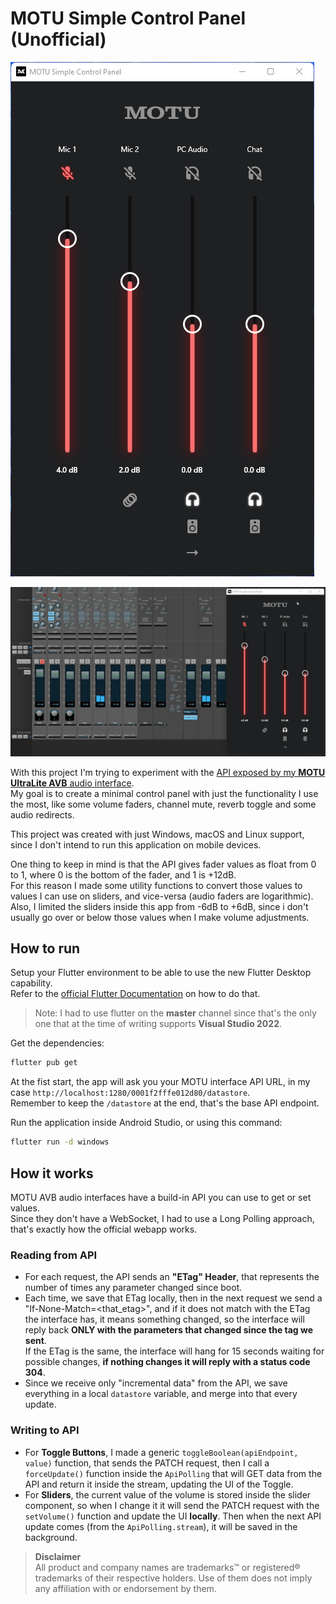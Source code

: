 # MOTU Simple Control Panel (Unofficial)

![App screenshot](screenshot.png)

![App demo](demo.gif)

With this project I'm trying to experiment with the [API exposed by my **MOTU UltraLite AVB** audio interface](https://cdn-data.motu.com/downloads/audio/AVB/docs/MOTU%20AVB%20Web%20API.pdf).\
My goal is to create a minimal control panel with just the functionality I use the most, like some volume faders, channel mute, reverb toggle and some audio redirects.

This project was created with just Windows, macOS and Linux support, since I don't intend to run this application on mobile devices.

One thing to keep in mind is that the API gives fader values as float from 0 to 1, where 0 is the bottom of the fader, and 1 is +12dB.\
For this reason I made some utility functions to convert those values to values I can use on sliders, and vice-versa (audio faders are logarithmic).\
Also, I limited the sliders inside this app from -6dB to +6dB, since i don't usually go over or below those values when I make volume adjustments.


## How to run

Setup your Flutter environment to be able to use the new Flutter Desktop capability.\
Refer to the [official Flutter Documentation](https://flutter.dev/desktop) on how to do that.
> Note:
I had to use flutter on the **master** channel since that's the only one that at the time of writing supports **Visual Studio 2022**.

Get the dependencies:
```sh
flutter pub get
```

At the fist start, the app will ask you your MOTU interface API URL, in my case `http://localhost:1280/0001f2fffe012d80/datastore`.\
Remember to keep the `/datastore` at the end, that's the base API endpoint.

Run the application inside Android Studio, or using this command:
```sh
flutter run -d windows
```


## How it works

MOTU AVB audio interfaces have a build-in API you can use to get or set values.\
Since they don't have a WebSocket, I had to use a Long Polling approach, that's exactly how the official webapp works.

### Reading from API
- For each request, the API sends an **"ETag" Header**, that represents the number of times any parameter changed since boot.
- Each time, we save that ETag locally, then in the next request we send a "If-None-Match=<that_etag>", and if it does not match
  with the ETag the interface has, it means something changed, so the interface will reply back **ONLY with the parameters that changed since the tag we sent**.\
  If the ETag is the same, the interface will hang for 15 seconds waiting for possible changes, **if nothing changes it will reply with a status code 304**.
- Since we receive only "incremental data" from the API, we save everything in a local `datastore` variable, and merge into that every update.

### Writing to API
- For **Toggle Buttons**, I made a generic `toggleBoolean(apiEndpoint, value)` function, that sends the PATCH request, then I call a `forceUpdate()` function inside the `ApiPolling` that will
  GET data from the API and return it inside the stream, updating the UI of the Toggle.
- For **Sliders**, the current value of the volume is stored inside the slider component, so when I change it it will send the PATCH request with the `setVolume()` function and update the UI **locally**.
  Then when the next API update comes (from the `ApiPolling.stream`), it will be saved in the background.


> **Disclaimer**\
All product and company names are trademarks™ or registered® trademarks of their respective holders. Use of them does not imply any affiliation with or endorsement by them.